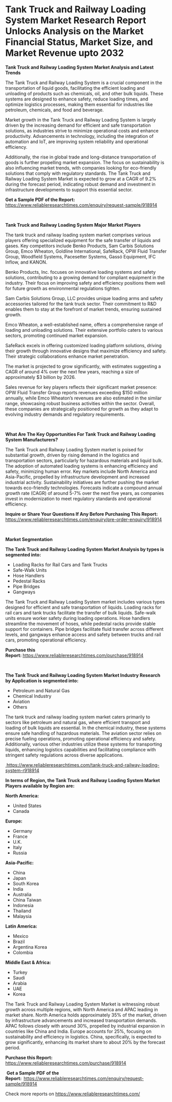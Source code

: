<p><h1>Tank Truck and Railway Loading System Market Research Report Unlocks Analysis on the Market Financial Status, Market Size, and Market Revenue upto 2032</h1></p><p><strong>Tank Truck and Railway Loading System Market Analysis and Latest Trends</strong></p>
<p><p>The Tank Truck and Railway Loading System is a crucial component in the transportation of liquid goods, facilitating the efficient loading and unloading of products such as chemicals, oil, and other bulk liquids. These systems are designed to enhance safety, reduce loading times, and optimize logistics processes, making them essential for industries like petroleum, chemicals, and food and beverage.</p><p>Market growth in the Tank Truck and Railway Loading System is largely driven by the increasing demand for efficient and safe transportation solutions, as industries strive to minimize operational costs and enhance productivity. Advancements in technology, including the integration of automation and IoT, are improving system reliability and operational efficiency.</p><p>Additionally, the rise in global trade and long-distance transportation of goods is further propelling market expansion. The focus on sustainability is also influencing market trends, with companies looking for eco-friendly solutions that comply with regulatory standards. The Tank Truck and Railway Loading System Market is expected to grow at a CAGR of 9.2% during the forecast period, indicating robust demand and investment in infrastructure developments to support this essential sector.</p></p>
<p><strong>Get a Sample PDF of the Report:&nbsp;</strong> <a href="https://www.reliableresearchtimes.com/enquiry/request-sample/918914?utm_campaign=2737&utm_medium=2&utm_source=Github&utm_content=ia&utm_term=23022025&utm_id=tank-truck-and-railway-loading-system">https://www.reliableresearchtimes.com/enquiry/request-sample/918914</a></p>
<p>&nbsp;</p>
<p><strong>Tank Truck and Railway Loading System Major Market Players</strong></p>
<p><p>The tank truck and railway loading system market comprises various players offering specialized equipment for the safe transfer of liquids and gases. Key competitors include Benko Products, Sam Carbis Solutions Group, Emco Wheaton, Goldline International, SafeRack, OPW Fluid Transfer Group, Woodfield Systems, Pacesetter Systems, Gassó Equipment, IFC Inflow, and KANON. </p><p>Benko Products, Inc. focuses on innovative loading systems and safety solutions, contributing to a growing demand for compliant equipment in the industry. Their focus on improving safety and efficiency positions them well for future growth as environmental regulations tighten.</p><p>Sam Carbis Solutions Group, LLC provides unique loading arms and safety accessories tailored for the tank truck sector. Their commitment to R&D enables them to stay at the forefront of market trends, ensuring sustained growth. </p><p>Emco Wheaton, a well-established name, offers a comprehensive range of loading and unloading solutions. Their extensive portfolio caters to various sectors, promoting continued market expansion.</p><p>SafeRack excels in offering customized loading platform solutions, driving their growth through innovative designs that maximize efficiency and safety. Their strategic collaborations enhance market penetration.</p><p>The market is projected to grow significantly, with estimates suggesting a CAGR of around 4% over the next few years, reaching a size of approximately $3 billion by 2026. </p><p>Sales revenue for key players reflects their significant market presence: OPW Fluid Transfer Group reports revenues exceeding $150 million annually, while Emco Wheaton’s revenues are also estimated in the similar range, showcasing robust business activities within the sector. Overall, these companies are strategically positioned for growth as they adapt to evolving industry demands and regulatory requirements.</p></p>
<p>&nbsp;</p>
<p><strong>What Are The Key Opportunities For Tank Truck and Railway Loading System Manufacturers?</strong></p>
<p><p>The Tank Truck and Railway Loading System market is poised for substantial growth, driven by rising demand in the logistics and transportation sectors, particularly for hazardous materials and liquid bulk. The adoption of automated loading systems is enhancing efficiency and safety, minimizing human error. Key markets include North America and Asia-Pacific, propelled by infrastructure development and increased industrial activity. Sustainability initiatives are further pushing the market towards eco-friendly technologies. Forecasts indicate a compound annual growth rate (CAGR) of around 5-7% over the next five years, as companies invest in modernization to meet regulatory standards and operational efficiency.</p></p>
<p><strong>Inquire or Share Your Questions If Any Before Purchasing This Report:</strong> <a href="https://www.reliableresearchtimes.com/enquiry/pre-order-enquiry/918914?utm_campaign=2737&utm_medium=2&utm_source=Github&utm_content=ia&utm_term=23022025&utm_id=tank-truck-and-railway-loading-system">https://www.reliableresearchtimes.com/enquiry/pre-order-enquiry/918914</a></p>
<p>&nbsp;</p>
<p><strong>Market Segmentation</strong></p>
<p><strong>The Tank Truck and Railway Loading System Market Analysis by types is segmented into:</strong></p>
<p><ul><li>Loading Racks for Rail Cars and Tank Trucks</li><li>Safe-Walk Units</li><li>Hose Handlers</li><li>Pedestal Racks</li><li>Pipe Bridges</li><li>Gangways</li></ul></p>
<p><p>The Tank Truck and Railway Loading System market includes various types designed for efficient and safe transportation of liquids. Loading racks for rail cars and tank trucks facilitate the transfer of bulk liquids. Safe-walk units ensure worker safety during loading operations. Hose handlers streamline the movement of hoses, while pedestal racks provide stable support for containers. Pipe bridges facilitate fluid transfer across different levels, and gangways enhance access and safety between trucks and rail cars, promoting operational efficiency.</p></p>
<p><strong>Purchase this Report:&nbsp;</strong><a href="https://www.reliableresearchtimes.com/purchase/918914?utm_campaign=2737&utm_medium=2&utm_source=Github&utm_content=ia&utm_term=23022025&utm_id=tank-truck-and-railway-loading-system">https://www.reliableresearchtimes.com/purchase/918914</a></p>
<p>&nbsp;</p>
<p><strong>The Tank Truck and Railway Loading System Market Industry Research by Application is segmented into:</strong></p>
<p><ul><li>Petroleum and Natural Gas</li><li>Chemical Industry</li><li>Aviation</li><li>Others</li></ul></p>
<p><p>The tank truck and railway loading system market caters primarily to sectors like petroleum and natural gas, where efficient transport and loading of bulk liquids are essential. In the chemical industry, these systems ensure safe handling of hazardous materials. The aviation sector relies on precise fueling operations, promoting operational efficiency and safety. Additionally, various other industries utilize these systems for transporting liquids, enhancing logistics capabilities and facilitating compliance with stringent safety regulations across diverse applications.</p></p>
<p><a href="https://www.reliableresearchtimes.com/tank-truck-and-railway-loading-system-r918914?utm_campaign=2737&utm_medium=2&utm_source=Github&utm_content=ia&utm_term=23022025&utm_id=tank-truck-and-railway-loading-system">&nbsp;https://www.reliableresearchtimes.com/tank-truck-and-railway-loading-system-r918914</a></p>
<p><strong>In terms of Region, the Tank Truck and Railway Loading System Market Players available by Region are:</strong></p>
<p>
    <p> <strong> North America: </strong>
        <ul>
            <li>United States</li>
            <li>Canada</li>
        </ul>
        </p> 
    <p> <strong> Europe: </strong>
        <ul>
            <li>Germany</li>
            <li>France</li>
            <li>U.K.</li>
            <li>Italy</li>
            <li>Russia</li>
        </ul>
        </p> 
    <p> <strong> Asia-Pacific: </strong>
        <ul>
            <li>China</li>
            <li>Japan</li>
            <li>South Korea</li>
            <li>India</li>
            <li>Australia</li>
            <li>China Taiwan</li>
            <li>Indonesia</li>
            <li>Thailand</li>
            <li>Malaysia</li>
        </ul>
        </p> 
    <p> <strong> Latin America: </strong>
        <ul>
            <li>Mexico</li>
            <li>Brazil</li>
            <li>Argentina Korea</li>
            <li>Colombia</li>
        </ul>
        </p> 
    <p> <strong> Middle East & Africa: </strong>
        <ul>
            <li>Turkey</li>
            <li>Saudi</li>
            <li>Arabia</li>
            <li>UAE</li>
            <li>Korea</li>
        </ul>
    </p>
    </p>
<p><p>The Tank Truck and Railway Loading System Market is witnessing robust growth across multiple regions, with North America and APAC leading in market share. North America holds approximately 35% of the market, driven by infrastructure advancements and increased transportation demands. APAC follows closely with around 30%, propelled by industrial expansion in countries like China and India. Europe accounts for 25%, focusing on sustainability and efficiency in logistics. China, specifically, is expected to grow significantly, enhancing its market share to about 20% by the forecast period.</p></p>
<p><strong>Purchase this Report: </strong><a href="https://www.reliableresearchtimes.com/purchase/918914?utm_campaign=2737&utm_medium=2&utm_source=Github&utm_content=ia&utm_term=23022025&utm_id=tank-truck-and-railway-loading-system">https://www.reliableresearchtimes.com/purchase/918914</a></p>
<p>&nbsp;<strong>Get a Sample PDF of the Report:&nbsp;&nbsp;</strong><a href="https://www.reliableresearchtimes.com/enquiry/request-sample/918914?utm_campaign=2737&utm_medium=2&utm_source=Github&utm_content=ia&utm_term=23022025&utm_id=tank-truck-and-railway-loading-system">https://www.reliableresearchtimes.com/enquiry/request-sample/918914</a></p>
<p><strong></strong></p>
<p>Check more reports on <a href="https://www.reliableresearchtimes.com/?utm_campaign=2737&utm_medium=2&utm_source=Github&utm_content=ia&utm_term=23022025&utm_id=tank-truck-and-railway-loading-system">https://www.reliableresearchtimes.com/</a></p>